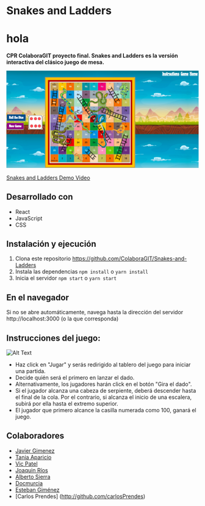 # Snakes and Ladders

# hola
**CPR ColaboraGIT proyecto final. Snakes and Ladders es la versión interactiva del clásico juego de mesa.**

![alt text](https://github.com/ColaboraGIT/Snakes-and-Ladders/blob/master/screenshoot.jpg)

[Snakes and Ladders Demo Video](https://youtu.be/0Wl8rad1MsQ)

## Desarrollado con

* React 
* JavaScript
* CSS

## Instalación y ejecución
 1. Clona este repositorio https://github.com/ColaboraGIT/Snakes-and-Ladders
 2. Instala las dependencias `npm install` o `yarn install`
 3. Inicia el servidor `npm start` o `yarn start`
 
 ## En el navegador
 
 Si no se abre automáticamente, navega hasta la dirección del servidor  http://localhost:3000 (o la que corresponda)
 
 ## Instrucciones del juego:
 
 ![Alt Text](https://media.giphy.com/media/dJHECxtJ3bObW0kx2y/giphy.gif)
 
 * Haz click en "Jugar" y serás redirigido al tablero del juego para iniciar una partida.
 * Decide quién será el primero en lanzar el dado.
 * Alternativamente, los jugadores harán click en el botón  "Gira el dado".
 * Si el jugador alcanza una cabeza de serpiente, deberá descender hasta el final de la cola. Por el contrario, si alcanza el inicio de una escalera, subirá por ella hasta el extremo superior.
 * El jugador que primero alcance la casilla numerada como 100, ganará el juego.
 
 ## Colaboradores
 * [Javier Gimenez](https://github.com/javileyes)
 * [Tania Aparicio](https://github.com/tanelam)
 * [Vic Patel](https://github.com/vp932712)
 * [Joaquin Ríos](https://github.com/joaquinalbares)
 * [Alberto Sierra](https://github.com/albsierra)
 * [Docmurcia](https://github.com/docmurcia)
 * [Esteban Giménez](http://github.com/deymian)
 * [Carlos Prendes] (http://github.com/carlosPrendes)

